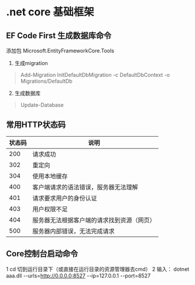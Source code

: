 # .net core 基础框架
## EF Code First 生成数据库命令
添加包 Microsoft.EntityFrameworkCore.Tools

1. 生成migration
> Add-Migration InitDefaultDbMigration -c DefaultDbContext -o Migrations/DefaultDb

2. 生成数据库
> Update-Database

## 常用HTTP状态码

| 状态码 | 说明 |
| --- | --- |
| 200 | 请求成功
| 302 | 重定向
| 304 | 使用本地缓存
| 400 | 客户端请求的语法错误，服务器无法理解
| 401 | 请求要求用户的身份认证
| 403 | 用户权限不足
| 404 | 服务器无法根据客户端的请求找到资源（网页）
| 500 | 服务器内部错误，无法完成请求


## Core控制台启动命令
 1 cd 切到运行目录下（或直接在运行目录的资源管理器去cmd）
 2 输入： dotnet aaa.dll --urls=http://0.0.0.0:8527 --ip=127.0.0.1 --port=8527